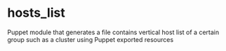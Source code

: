 # hosts_list
Puppet module that generates a file contains vertical host list of a certain group such as a cluster using Puppet exported resources
